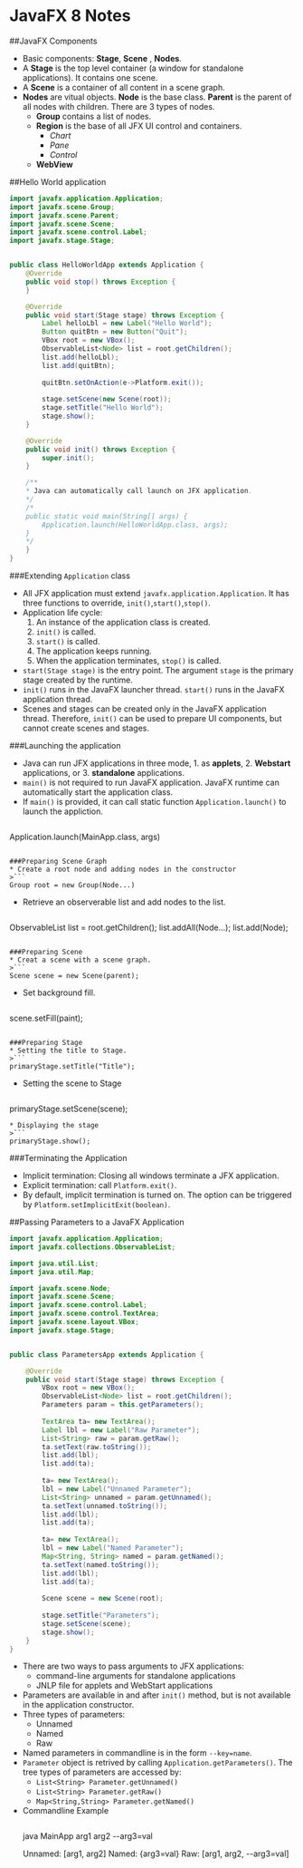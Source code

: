 # JavaFX 8 Notes

##JavaFX Components
* Basic components: **Stage**, **Scene**
, **Nodes**.
* A **Stage** is the top level container (a window for standalone applications). It contains one scene.
* A **Scene** is a container of all content in a scene graph. 
* **Nodes** are vitual objects. **Node** is the base class. **Parent** is the parent of all nodes with children. There are 3 types of nodes.
  * **Group** contains a list of nodes.
  * **Region** is the base of all JFX UI control and containers.
    * *Chart*
    * *Pane*
    * *Control*
  * **WebView** 

##Hello World application


```java
import javafx.application.Application;
import javafx.scene.Group;
import javafx.scene.Parent;
import javafx.scene.Scene;
import javafx.scene.control.Label;
import javafx.stage.Stage;


public class HelloWorldApp extends Application {
	@Override
	public void stop() throws Exception {
	}

	@Override
	public void start(Stage stage) throws Exception {
		Label helloLbl = new Label("Hello World");
		Button quitBtn = new Button("Quit");
		VBox root = new VBox();
		ObservableList<Node> list = root.getChildren();
		list.add(helloLbl);
		list.add(quitBtn);
		
		quitBtn.setOnAction(e->Platform.exit());
		
		stage.setScene(new Scene(root));
		stage.setTitle("Hello World");
		stage.show();
	}

	@Override
	public void init() throws Exception {
		super.init();
	}

	/**
	* Java can automatically call launch on JFX application.
	*/
	/*
	public static void main(String[] args) {
		Application.launch(HelloWorldApp.class, args);
	}
	*/
	}
}
```

###Extending `Application` class

* All JFX application must extend `javafx.application.Application`. It has three functions to override, `init()`,`start()`,`stop()`.
* Application life cycle:
  1. An instance of the application class is created.  
  2. `init()` is called.
  3. `start()` is called.
  4. The application keeps running.
  5. When the application terminates, `stop()` is called.
* `start(Stage stage)` is the entry point. The argument `stage` is the primary stage created by the runtime.
* `init()` runs in the JavaFX launcher thread. `start()` runs in the JavaFX application thread.
* Scenes and stages can be created only in the JavaFX application thread. Therefore, `init()` can be used to prepare UI components, but cannot create scenes and stages.

###Launching the application

* Java can run JFX applications in three mode, 1. as **applets**, 2. **Webstart** applications, or 3. **standalone** applications.
* `main()` is not required to run JavaFX application. JavaFX runtime can automatically start the application class. 
* If `main()` is provided, it can call static function `Application.launch()` to launch the appliction.
>```
Application.launch(MainApp.class, args)
```

###Preparing Scene Graph
* Create a root node and adding nodes in the constructor
>```
Group root = new Group(Node...)
```
* Retrieve an observerable list and add nodes to the list.
>```
ObservableList<Node> list = root.getChildren();
list.addAll(Node...);
list.add(Node);
```

###Preparing Scene
* Creat a scene with a scene graph. 
>```
Scene scene = new Scene(parent);
```
* Set background fill. 
>```
scene.setFill(paint);
```

###Preparing Stage
* Setting the title to Stage. 
>```
primaryStage.setTitle("Title"); 
```       
* Setting the scene to Stage 
>```
primaryStage.setScene(scene); 
```    
* Displaying the stage 
>```
primaryStage.show();
```

###Terminating the Application
* Implicit termination: Closing all windows terminate a JFX application. 
* Explicit termination: call `Platform.exit()`.
* By default, implicit termination is turned on. The option can be triggered by `Platform.setImplicitExit(boolean)`.

##Passing Parameters to a JavaFX Application

```java
import javafx.application.Application;
import javafx.collections.ObservableList;

import java.util.List;
import java.util.Map;

import javafx.scene.Node;
import javafx.scene.Scene;
import javafx.scene.control.Label;
import javafx.scene.control.TextArea;
import javafx.scene.layout.VBox;
import javafx.stage.Stage;


public class ParametersApp extends Application {

    @Override
    public void start(Stage stage) throws Exception {
        VBox root = new VBox();
        ObservableList<Node> list = root.getChildren();
        Parameters param = this.getParameters();
        
        TextArea ta= new TextArea();
        Label lbl = new Label("Raw Parameter");
        List<String> raw = param.getRaw();
        ta.setText(raw.toString());
        list.add(lbl);
        list.add(ta);
        
        ta= new TextArea();
        lbl = new Label("Unnamed Parameter");
        List<String> unnamed = param.getUnnamed();
        ta.setText(unnamed.toString());
        list.add(lbl);
        list.add(ta);
        
        ta= new TextArea();
        lbl = new Label("Named Parameter");
        Map<String, String> named = param.getNamed();
        ta.setText(named.toString());
        list.add(lbl);
        list.add(ta);
        
        Scene scene = new Scene(root);
        
        stage.setTitle("Parameters");
        stage.setScene(scene);
        stage.show();
    }
}
```

* There are two ways to pass arguments to JFX applications:
  * command-line arguments for standalone applications
  * JNLP file for applets and WebStart applications
* Parameters are available in and after `init()` method, but is not available in the application constructor.
* Three types of parameters:
  * Unnamed
  * Named
  * Raw
* Named parameters in commandline is in the form `--key=name`.
* `Parameter` object is retrived by calling `Application.getParameters()`. The tree types of parameters are accessed by:
  * `List<String> Parameter.getUnnamed()`
  * `List<String> Parameter.getRaw()`
  * `Map<String,String> Parameter.getNamed()`
* Commandline Example
  >```
  java MainApp arg1 arg2 --arg3=val
  >
  Unnamed: [arg1, arg2]
  Named: {arg3=val}
  Raw: [arg1, arg2, --arg3=val]
  ```

